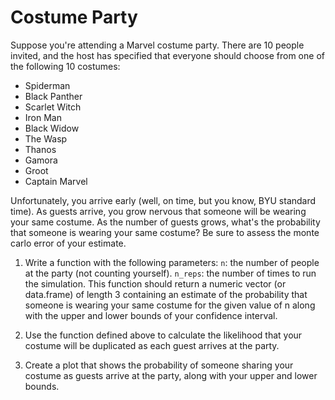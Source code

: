 # Costume Party

Suppose you're attending a Marvel costume party. There are 10 people invited, and
the host has specified that everyone should choose from one of the following 10 
costumes:

* Spiderman
* Black Panther
* Scarlet Witch
* Iron Man
* Black Widow
* The Wasp
* Thanos
* Gamora
* Groot
* Captain Marvel

Unfortunately, you arrive early (well, on time, but you know, BYU standard time).
As guests arrive, you grow nervous that someone will be wearing your same costume.
As the number of guests grows, what's the probability that someone is wearing your
same costume? Be sure to assess the monte carlo error of your estimate.

1. Write a function with the following parameters:
  `n`: the number of people at the party (not counting yourself).
  `n_reps`: the number of times to run the simulation.
This function should return a numeric vector (or data.frame) of length 3
containing an estimate of the probability that someone is wearing your same
costume for the given value of n along with the upper and lower bounds of your
confidence interval.

2. Use the function defined above to calculate the likelihood that your costume
will be duplicated as each guest arrives at the party.

3. Create a plot that shows the probability of someone sharing your costume as guests
arrive at the party, along with your upper and lower bounds.
